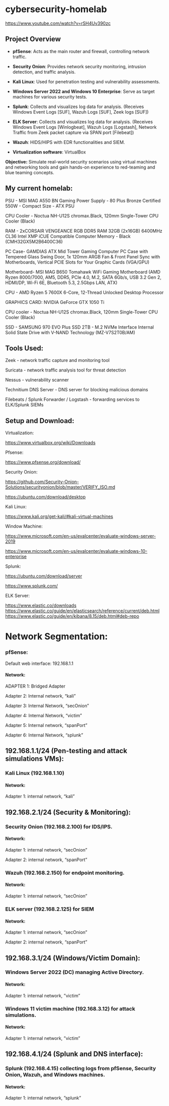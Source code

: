 # cybersecurity-homelab

https://www.youtube.com/watch?v=rSH4Uv390zc

## Project Overview

- **pfSense**: Acts as the main router and firewall, controlling network traffic.
- **Security Onion**: Provides network security monitoring, intrusion detection, and traffic analysis.
- **Kali Linux**: Used for penetration testing and vulnerability assessments.
- **Windows Server 2022 and Windows 10 Enterprise**: Serve as target machines for various security tests.
- **Splunk**: Collects and visualizes log data for analysis. (Receives Windows Event Logs [SUF], Wazuh Logs [SUF], Zeek logs [SUF])
- **ELK Server**: Collects and visualizes log data for analysis. (Receives Windows Event Logs [Winlogbeat], Wazuh Logs [Logstash], Network Traffic from Zeek packet capture via SPAN port [Filebeat])
- **Wazuh**: HIDS/HIPS with EDR functionalities and SIEM. 

- **Virtualization software**: VirtualBox

**Objective:** Simulate real-world security scenarios using virtual machines and networking tools and gain hands-on experience to red-teaming and blue teaming concepts. 


## My current homelab:

PSU - MSI MAG A550 BN Gaming Power Supply - 80 Plus Bronze Certified 550W - Compact Size - ATX PSU 

CPU Cooler - Noctua NH-U12S chromax.Black, 120mm Single-Tower CPU Cooler (Black) 

RAM - 2xCORSAIR VENGEANCE RGB DDR5 RAM 32GB (2x16GB) 6400MHz CL36 Intel XMP iCUE Compatible Computer Memory - Black (CMH32GX5M2B6400C36) 

PC Case- GAMDIAS ATX Mid Tower Gaming Computer PC Case with Tempered Glass Swing Door, 1x 120mm ARGB Fan & Front Panel Sync with Motherboards, Vertical PCIE Slots for Your Graphic Cards (VGA/GPU) 

Motherboard- MSI MAG B650 Tomahawk WiFi Gaming Motherboard (AMD Ryzen 8000/7000, AM5, DDR5, PCIe 4.0, M.2, SATA 6Gb/s, USB 3.2 Gen 2, HDMI/DP, Wi-Fi 6E, Bluetooth 5.3, 2.5Gbps LAN, ATX) 

CPU - AMD Ryzen 5 7600X 6-Core, 12-Thread Unlocked Desktop Processor

GRAPHICS CARD: NVIDIA GeForce GTX 1050 Ti

CPU cooler -  Noctua NH-U12S chromax.Black, 120mm Single-Tower CPU Cooler (Black)

SSD - SAMSUNG 970 EVO Plus SSD 2TB - M.2 NVMe Interface Internal Solid State Drive with V-NAND Technology (MZ-V7S2T0B/AM)

## Tools Used:

Zeek - network traffic capture and monitoring tool

Suricata - network traffic analysis tool for threat detection

Nessus - vulnerability scanner 

Technitium DNS Server - DNS server for blocking malicious domains

Filebeats / Splunk Forwarder / Logstash - forwarding services to ELK/Splunk SIEMs


## Setup and Download: 

Virtualization: 

https://www.virtualbox.org/wiki/Downloads 

Pfsense: 

https://www.pfsense.org/download/  

Security Onion: 

https://github.com/Security-Onion-Solutions/securityonion/blob/master/VERIFY_ISO.md  

https://ubuntu.com/download/desktop  

Kali Linux: 

https://www.kali.org/get-kali/#kali-virtual-machines  

Window Machine: 

https://www.microsoft.com/en-us/evalcenter/evaluate-windows-server-2019  

https://www.microsoft.com/en-us/evalcenter/evaluate-windows-10-enterprise  

Splunk: 

https://ubuntu.com/download/server  

https://www.splunk.com/  

ELK Server:

https://www.elastic.co/downloads  
https://www.elastic.co/guide/en/elasticsearch/reference/current/deb.html  
https://www.elastic.co/guide/en/kibana/8.15/deb.html#deb-repo




# Network Segmentation:

### pfSense: 

Default web interface: 192.168.1.1 

#### Network: 

ADAPTER 1: Bridged Adapter 

Adapter 2: Internal network, “kali” 

Adapter 3: Internal Network, “secOnion” 

Adapter 4: Internal Network, “victim” 

Adapter 5: Internal network, “spanPort” 

Adapter 6: Internal Network, “splunk” 

## 192.168.1.1/24 (Pen-testing and attack simulations VMs):

### Kali Linux (192.168.1.10)

#### Network: 

Adapter 1: internal network, “kali” 

## 192.168.2.1/24 (Security & Monitoring):

### Security Onion (192.168.2.100) for IDS/IPS.

#### Network: 

Adapter 1: internal network, “secOnion” 

Adapter 2: internal network, “spanPort” 

### Wazuh (192.168.2.150) for endpoint monitoring.

#### Network:  

Adapter 1: internal network, “secOnion” 

### ELK server (192.168.2.125) for SIEM

#### Network: 

Adapter 1: internal network, “secOnion” 

Adapter 2: internal network, “spanPort” 

## 192.168.3.1/24 (Windows/Victim Domain):

### Windows Server 2022 (DC) managing Active Directory.

#### Network: 

Adapter 1: internal network, ”victim” 

### Windows 11 victim machine (192.168.3.12) for attack simulations.

#### Network: 

Adapter 1: internal network, ”victim” 

## 192.168.4.1/24 (Splunk and DNS interface):

### Splunk (192.168.4.15) collecting logs from pfSense, Security Onion, Wazuh, and Windows machines.

#### Network: 

Adapter 1: internal network, ”splunk” 

